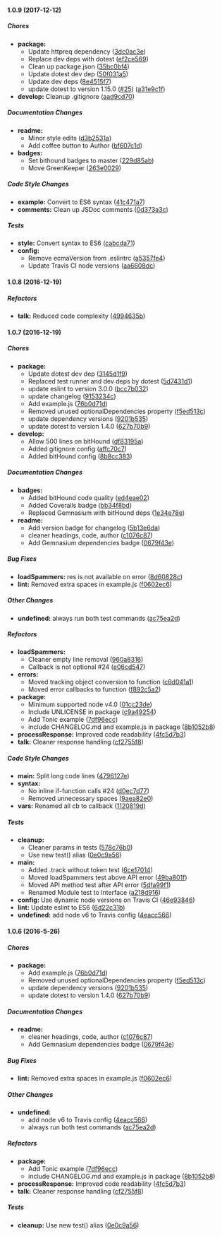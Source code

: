 #### 1.0.9 (2017-12-12)

##### Chores

* **package:**
  * Update httpreq dependency ([3dc0ac3e](https://github.com/fvdm/nodejs-piwik/commit/3dc0ac3e5b7222337fd42f5c39dfd958a13656f2))
  * Replace dev deps with dotest ([ef2ce569](https://github.com/fvdm/nodejs-piwik/commit/ef2ce5690e9a05015d98ccb4197b464eb383e8fc))
  * Clean up package.json ([35bc0bf4](https://github.com/fvdm/nodejs-piwik/commit/35bc0bf42d5dfec0319945bf6e932354ff686f0c))
  * Update dotest dev dep ([50f031a5](https://github.com/fvdm/nodejs-piwik/commit/50f031a51f4d5873936464a4e657827a936ec84e))
  * Update dev deps ([8e4515f7](https://github.com/fvdm/nodejs-piwik/commit/8e4515f708b232ef4addca7204df6c5c914dc44a))
  * update dotest to version 1.15.0 ([#25](https://github.com/fvdm/nodejs-piwik/pull/25)) ([a31e9c1f](https://github.com/fvdm/nodejs-piwik/commit/a31e9c1f2d74ca99c0e170d5cc0d653440f5119d))
* **develop:** Cleanup .gitignore ([aad9cd70](https://github.com/fvdm/nodejs-piwik/commit/aad9cd707a1f3d29a3e325bd5db41930c23a6b9d))

##### Documentation Changes

* **readme:**
  * Minor style edits ([d3b2531a](https://github.com/fvdm/nodejs-piwik/commit/d3b2531a82e5a070ef41832efd634a1fa399f5f0))
  * Add coffee button to Author ([bf607c1d](https://github.com/fvdm/nodejs-piwik/commit/bf607c1d8fab3520252d8efa6cf213327b8ae3db))
* **badges:**
  * Set bithound badges to master ([229d85ab](https://github.com/fvdm/nodejs-piwik/commit/229d85abc720bacebb91bc276f876e174c8669b8))
  * Move GreenKeeper ([263e0029](https://github.com/fvdm/nodejs-piwik/commit/263e00297b41373052098c7c9db5ebcb85131f02))

##### Code Style Changes

* **example:** Convert to ES6 syntax ([41c471a7](https://github.com/fvdm/nodejs-piwik/commit/41c471a746f8ede104782421b5521ea81fb6874c))
* **comments:** Clean up JSDoc comments ([0d373a3c](https://github.com/fvdm/nodejs-piwik/commit/0d373a3c0cbaf86f1606ae016242446b232488f7))

##### Tests

* **style:** Convert syntax to ES6 ([cabcda71](https://github.com/fvdm/nodejs-piwik/commit/cabcda713f9ffe57f4d1dd51803f9f5f2688c3df))
* **config:**
  * Remove ecmaVersion from .eslintrc ([a5357fe4](https://github.com/fvdm/nodejs-piwik/commit/a5357fe4c09c8f6ad69239a551a7bc29f3c242ba))
  * Update Travis CI node versions ([aa6608dc](https://github.com/fvdm/nodejs-piwik/commit/aa6608dc2fd0a0562bad3668d2dd3017d3a2e922))

#### 1.0.8 (2016-12-19)

##### Refactors

* **talk:** Reduced code complexity ([4994635b](https://github.com/fvdm/nodejs-piwik/commit/4994635b287c932ce8db18ab5074f3892cf6800e))

#### 1.0.7 (2016-12-19)

##### Chores

* **package:**
  * Update dotest dev dep ([3145d1f9](https://github.com/fvdm/nodejs-piwik/commit/3145d1f9b37003f003d1b12aa842f66dcd725b18))
  * Replaced test runner and dev deps by dotest ([5d7431d1](https://github.com/fvdm/nodejs-piwik/commit/5d7431d16c157fad960e2d73d009698fe9814ea8))
  * update eslint to version 3.0.0 ([bcc7b032](https://github.com/fvdm/nodejs-piwik/commit/bcc7b032a749b147d30106fab413afe631689fdd))
  * update changelog ([9153234c](https://github.com/fvdm/nodejs-piwik/commit/9153234cf1559bb25938b55ec447db912d1b6b9c))
  * Add example.js ([76b0d71d](https://github.com/fvdm/nodejs-piwik/commit/76b0d71d30dee628b4ab4344a789e35749fc5109))
  * Removed unused optionalDependencies property ([f5ed513c](https://github.com/fvdm/nodejs-piwik/commit/f5ed513c8927c339823562293ac280da4c8b27d4))
  * update dependency versions ([9201b535](https://github.com/fvdm/nodejs-piwik/commit/9201b53564efdec3d10936ca2c050d1fe5e6e941))
  * update dotest to version 1.4.0 ([627b70b9](https://github.com/fvdm/nodejs-piwik/commit/627b70b9cf2f28b1521a34c8c6ec29d8d94167fd))
* **develop:**
  * Allow 500 lines on bitHound ([df83195a](https://github.com/fvdm/nodejs-piwik/commit/df83195a9c1cc1179c6736618561d3b84427f2d0))
  * Added gitignore config ([affc70c7](https://github.com/fvdm/nodejs-piwik/commit/affc70c7206ac92a6a4f70815fbf60719285d99a))
  * Added bitHound config ([8b8cc383](https://github.com/fvdm/nodejs-piwik/commit/8b8cc3834fec36461dd329e88df79210fdb1a8dc))

##### Documentation Changes

* **badges:**
  * Added bitHound code quality ([ed4eae02](https://github.com/fvdm/nodejs-piwik/commit/ed4eae02850fc13d8a7c10527879ba999129ca78))
  * Added Coveralls badge ([bb34f8bd](https://github.com/fvdm/nodejs-piwik/commit/bb34f8bd2b03b7a3ca31a7904fa48a66680de03f))
  * Replaced Gemnasium with bitHound deps ([1e34e78e](https://github.com/fvdm/nodejs-piwik/commit/1e34e78eb6e541236bcaa62427e9f6de60693fa3))
* **readme:**
  * Add version badge for changelog ([5b13e6da](https://github.com/fvdm/nodejs-piwik/commit/5b13e6da3812c6d76c522a7b4fb81860ec409d81))
  * cleaner headings, code, author ([c1076c87](https://github.com/fvdm/nodejs-piwik/commit/c1076c874964caf63a4641d74119a119c873eb85))
  * Add Gemnasium dependencies badge ([0679f43e](https://github.com/fvdm/nodejs-piwik/commit/0679f43e6b23a786c569f60f804b4b1f9239bac6))

##### Bug Fixes

* **loadSpammers:** res is not available on error ([8d60828c](https://github.com/fvdm/nodejs-piwik/commit/8d60828c5de92593013937f6b853306e00b39780))
* **lint:** Removed extra spaces in example.js ([f0602ec6](https://github.com/fvdm/nodejs-piwik/commit/f0602ec60e3dc7f43161f15a4353fa1a3140a689))

##### Other Changes

* **undefined:** always run both test commands ([ac75ea2d](https://github.com/fvdm/nodejs-piwik/commit/ac75ea2d3635f778ba35dfa841a48b80b1df8691))

##### Refactors

* **loadSpammers:**
  * Cleaner empty line removal ([960a8316](https://github.com/fvdm/nodejs-piwik/commit/960a8316a2a598dbb43e1df8f686ef36653b7493))
  * Callback is not optional #24 ([e06cd547](https://github.com/fvdm/nodejs-piwik/commit/e06cd547ce0a0151bf8566f730ec703b04d20385))
* **errors:**
  * Moved tracking object conversion to function ([c6d041a1](https://github.com/fvdm/nodejs-piwik/commit/c6d041a13307621962c0b1cee388d26e120bca4e))
  * Moved error callbacks to function ([f892c5a2](https://github.com/fvdm/nodejs-piwik/commit/f892c5a2deb8db24e56fcec61d453dd39fe8a8e4))
* **package:**
  * Minimum supported node v4.0 ([01cc23de](https://github.com/fvdm/nodejs-piwik/commit/01cc23de15f5a5eb505b1a128d69f421cafc80f3))
  * Include UNLICENSE in package ([c9a49254](https://github.com/fvdm/nodejs-piwik/commit/c9a4925475b56d44fe0ec2da5c220003cc471873))
  * Add Tonic example ([7df96ecc](https://github.com/fvdm/nodejs-piwik/commit/7df96ecc9c02aeb84ca4c363f85e464fd1a6b245))
  * include CHANGELOG.md and example.js in package ([8b1052b8](https://github.com/fvdm/nodejs-piwik/commit/8b1052b85aba8f1d6e38358b4ff44821fd3da626))
* **processResponse:** Improved code readability ([4fc5d7b3](https://github.com/fvdm/nodejs-piwik/commit/4fc5d7b392df722c30589500a1602eb79eeec586))
* **talk:** Cleaner response handling ([cf2755f8](https://github.com/fvdm/nodejs-piwik/commit/cf2755f8cb1f577a2e2902b28f9cde874f32691c))

##### Code Style Changes

* **main:** Split long code lines ([4796127e](https://github.com/fvdm/nodejs-piwik/commit/4796127e55abf1004c6b8720428a4e6d3b343fbc))
* **syntax:**
  * No inline if-function calls #24 ([d0ec7d77](https://github.com/fvdm/nodejs-piwik/commit/d0ec7d77724d624ff09dd1268b5a7735bae393a9))
  * Removed unnecessary spaces ([9aea82e0](https://github.com/fvdm/nodejs-piwik/commit/9aea82e02882dc4369b830594de78f1ea7ec7466))
* **vars:** Renamed all cb to callback ([1120819d](https://github.com/fvdm/nodejs-piwik/commit/1120819d45dc9e9793ce30b136c7a7610f92eaba))

##### Tests

* **cleanup:**
  * Cleaner params in tests ([578c76b0](https://github.com/fvdm/nodejs-piwik/commit/578c76b0004a1d9fc8ab7c1e1001e6de7cd6e942))
  * Use new test() alias ([0e0c9a56](https://github.com/fvdm/nodejs-piwik/commit/0e0c9a56e63b1ea915a1698cb223e9c977f09831))
* **main:**
  * Added .track without token test ([6ce17014](https://github.com/fvdm/nodejs-piwik/commit/6ce170140ae9c9dbbe90fd1961f98f17e4ce277b))
  * Moved loadSpammers test above API error ([49ba801f](https://github.com/fvdm/nodejs-piwik/commit/49ba801fe0df87e9d65efc2b1631d394f6e7c896))
  * Moved API method test after API error ([5dfa99f1](https://github.com/fvdm/nodejs-piwik/commit/5dfa99f1232be9488d99d2d72cce316c5deb96b2))
  * Renamed Module test to Interface ([a218d916](https://github.com/fvdm/nodejs-piwik/commit/a218d91665a0d1f423ff1095e3f68e92e05f541f))
* **config:** Use dynamic node versions on Travis CI ([46e93846](https://github.com/fvdm/nodejs-piwik/commit/46e9384601f82bab674f0cd52bd954988ff3df83))
* **lint:** Update eslint to ES6 ([6d22c31b](https://github.com/fvdm/nodejs-piwik/commit/6d22c31b8e92bbc903cb8ce3efebc98f3f3e9d7c))
* **undefined:** add node v6 to Travis config ([4eacc566](https://github.com/fvdm/nodejs-piwik/commit/4eacc5662e5824a8bde97df3140931b64b3e287f))

#### 1.0.6 (2016-5-26)

##### Chores

* **package:**
  * Add example.js ([76b0d71d](https://github.com/fvdm/nodejs-piwik/commit/76b0d71d30dee628b4ab4344a789e35749fc5109))
  * Removed unused optionalDependencies property ([f5ed513c](https://github.com/fvdm/nodejs-piwik/commit/f5ed513c8927c339823562293ac280da4c8b27d4))
  * update dependency versions ([9201b535](https://github.com/fvdm/nodejs-piwik/commit/9201b53564efdec3d10936ca2c050d1fe5e6e941))
  * update dotest to version 1.4.0 ([627b70b9](https://github.com/fvdm/nodejs-piwik/commit/627b70b9cf2f28b1521a34c8c6ec29d8d94167fd))

##### Documentation Changes

* **readme:**
  * cleaner headings, code, author ([c1076c87](https://github.com/fvdm/nodejs-piwik/commit/c1076c874964caf63a4641d74119a119c873eb85))
  * Add Gemnasium dependencies badge ([0679f43e](https://github.com/fvdm/nodejs-piwik/commit/0679f43e6b23a786c569f60f804b4b1f9239bac6))

##### Bug Fixes

* **lint:** Removed extra spaces in example.js ([f0602ec6](https://github.com/fvdm/nodejs-piwik/commit/f0602ec60e3dc7f43161f15a4353fa1a3140a689))

##### Other Changes

* **undefined:**
  * add node v6 to Travis config ([4eacc566](https://github.com/fvdm/nodejs-piwik/commit/4eacc5662e5824a8bde97df3140931b64b3e287f))
  * always run both test commands ([ac75ea2d](https://github.com/fvdm/nodejs-piwik/commit/ac75ea2d3635f778ba35dfa841a48b80b1df8691))

##### Refactors

* **package:**
  * Add Tonic example ([7df96ecc](https://github.com/fvdm/nodejs-piwik/commit/7df96ecc9c02aeb84ca4c363f85e464fd1a6b245))
  * include CHANGELOG.md and example.js in package ([8b1052b8](https://github.com/fvdm/nodejs-piwik/commit/8b1052b85aba8f1d6e38358b4ff44821fd3da626))
* **processResponse:** Improved code readability ([4fc5d7b3](https://github.com/fvdm/nodejs-piwik/commit/4fc5d7b392df722c30589500a1602eb79eeec586))
* **talk:** Cleaner response handling ([cf2755f8](https://github.com/fvdm/nodejs-piwik/commit/cf2755f8cb1f577a2e2902b28f9cde874f32691c))

##### Tests

* **cleanup:** Use new test() alias ([0e0c9a56](https://github.com/fvdm/nodejs-piwik/commit/0e0c9a56e63b1ea915a1698cb223e9c977f09831))

